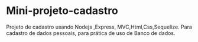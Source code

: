 # Mini-projeto-cadastro
Projeto de cadastro usando Nodejs ,Express, MVC,Html,Css,Sequelize. Para cadastro de dados pessoais, para prática de uso de Banco de dados.

